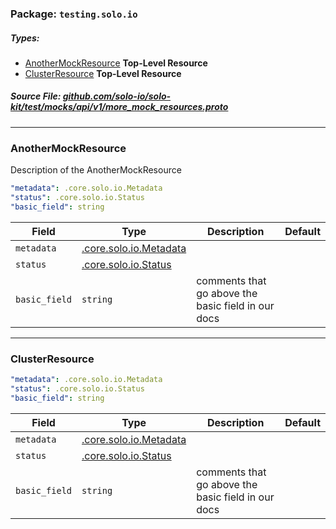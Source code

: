 <!-- Code generated by solo-kit. DO NOT EDIT. -->

### Package: `testing.solo.io` 
##### Types:


- [AnotherMockResource](#AnotherMockResource) **Top-Level Resource**
- [ClusterResource](#ClusterResource) **Top-Level Resource**
  



##### Source File: [github.com/solo-io/solo-kit/test/mocks/api/v1/more_mock_resources.proto](https://github.com/solo-io/solo-kit/blob/master/test/mocks/api/v1/more_mock_resources.proto)





---
### <a name="AnotherMockResource">AnotherMockResource</a>

 
Description of the AnotherMockResource

```yaml
"metadata": .core.solo.io.Metadata
"status": .core.solo.io.Status
"basic_field": string

```

| Field | Type | Description | Default |
| ----- | ---- | ----------- |----------- | 
| `metadata` | [.core.solo.io.Metadata](../../../../api/v1/metadata.proto.sk.md#Metadata) |  |  |
| `status` | [.core.solo.io.Status](../../../../api/v1/status.proto.sk.md#Status) |  |  |
| `basic_field` | `string` | comments that go above the basic field in our docs |  |




---
### <a name="ClusterResource">ClusterResource</a>



```yaml
"metadata": .core.solo.io.Metadata
"status": .core.solo.io.Status
"basic_field": string

```

| Field | Type | Description | Default |
| ----- | ---- | ----------- |----------- | 
| `metadata` | [.core.solo.io.Metadata](../../../../api/v1/metadata.proto.sk.md#Metadata) |  |  |
| `status` | [.core.solo.io.Status](../../../../api/v1/status.proto.sk.md#Status) |  |  |
| `basic_field` | `string` | comments that go above the basic field in our docs |  |





<!-- Start of HubSpot Embed Code -->
<script type="text/javascript" id="hs-script-loader" async defer src="//js.hs-scripts.com/5130874.js"></script>
<!-- End of HubSpot Embed Code -->
